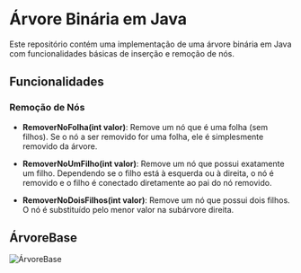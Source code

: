
# Árvore Binária em Java

Este repositório contém uma implementação de uma árvore binária em Java com funcionalidades básicas de inserção e remoção de nós.

## Funcionalidades


### Remoção de Nós

- **RemoverNoFolha(int valor)**: Remove um nó que é uma folha (sem filhos). Se o nó a ser removido for uma folha, ele é simplesmente removido da árvore.
  
- **RemoverNoUmFilho(int valor)**: Remove um nó que possui exatamente um filho. Dependendo se o filho está à esquerda ou à direita, o nó é removido e o filho é conectado diretamente ao pai do nó removido.
  
- **RemoverNoDoisFilhos(int valor)**: Remove um nó que possui dois filhos. O nó é substituído pelo menor valor na subárvore direita.




## ÁrvoreBase

![ÁrvoreBase](https://github.com/user-attachments/assets/e1f81cdd-424d-48a1-9744-ea1ff78b5909)
